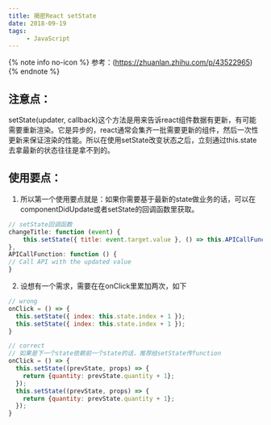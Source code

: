 ```yaml
---
title: 揭密React setState
date: 2018-09-19
tags:
     - JavaScript
---
```


{% note info no-icon %}
参考：(https://zhuanlan.zhihu.com/p/43522965)
{% endnote %}


## 注意点：

setState(updater, callback)这个方法是用来告诉react组件数据有更新，有可能需要重新渲染。它是异步的，react通常会集齐一批需要更新的组件，然后一次性更新来保证渲染的性能。所以在使用setState改变状态之后，立刻通过this.state去拿最新的状态往往是拿不到的。

## 使用要点：

1. 所以第一个使用要点就是：如果你需要基于最新的state做业务的话，可以在componentDidUpdate或者setState的回调函数里获取。
```JavaScript
// setState回调函数
changeTitle: function (event) {
    this.setState({ title: event.target.value }, () => this.APICallFunction());
},
APICallFunction: function () {
// Call API with the updated value
}
```
2. 设想有一个需求，需要在在onClick里累加两次，如下
```JavaScript
// wrong
onClick = () => {
  this.setState({ index: this.state.index + 1 });
  this.setState({ index: this.state.index + 1 });
}

// correct
// 如果是下一个state依赖前一个state的话，推荐给setState传function
onClick = () => {
  this.setState((prevState, props) => {
    return {quantity: prevState.quantity + 1};
  });
  this.setState((prevState, props) => {
    return {quantity: prevState.quantity + 1};
  });
}
```